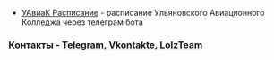 - [УАвиаК Расписание](https://t.me/UaviakTimetableBot) - расписание Ульяновского Авиационного Колледжа через телеграм бота

### Контакты - [Telegram](https://t.me/werdeengod), [Vkontakte](https://vk.com/man_ll_0), [LolzTeam](https://zelenka.guru/members/3583686/)


